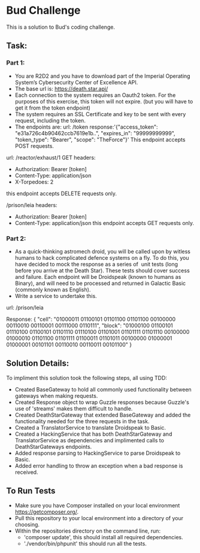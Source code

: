 # Bud Challenge

This is a solution to Bud's coding challenge.

## Task:

### Part 1:
 - You are R2D2 and you have to download part of the Imperial Operating System’s Cybersecurity Center of Excellence API.
 - The base url is: https://death.star.api/
 - Each connection to the system requires an Oauth2 token. For the purposes of this exercise, this token will not expire.
(but you will have to get it from the token endpoint)
 - The system requires an SSL Certificate and key to be sent with every request, including the token.
- The endpoints are:
url: /token
response:'{"access_token": "e31a726c4b90462ccb7619e1b..", "expires_in": "99999999999", "token_type": "Bearer", "scope": "TheForce"}'
This endpoint accepts POST requests.

url: /reactor/exhaust/1 GET
headers: 
 - Authorization: Bearer [token]
 - Content-Type:  application/json
 - X-Torpedoes:   2

this endpoint accepts DELETE requests only.

/prison/leia
headers: 
 - Authorization: Bearer [token]
 - Content-Type:  application/json
this endpoint accepts GET requests only.

### Part 2:
 
- As a quick-thinking astromech droid, you will be called upon by witless humans to hack complicated defence systems on a fly. To do this, you have decided to mock the response as a series of ​ unit tests​ (long before you arrive at the Death Star).
These tests should cover success and failure. Each endpoint will be Droidspeak (known to humans as Binary), and will need to be processed and returned in Galactic Basic (commonly known as English).
- Write a service to undertake this.

url: /prison/leia

Response:
{
   "cell":  "01000011 01100101 01101100 01101100
             00100000 00110010 00110001 00111000
             0110111",
   "block": "01000100 01100101 01110100 01100101
             01101110 01110100 01101001 01101111
             01101110 00100000 01000010 01101100
             01101111 01100011 01101011 00100000
             01000001 01000001 00101101 00110010
             00110011 00101100"
 }

## Solution Details:

To impliment this solution took the following steps, all using TDD:
- Created BaseGateway to hold all commonly used functionality between gateways when making requests.
- Created Response object to wrap Guzzle responses because Guzzle's use of 'streams' makes them difficult to handle.
- Created DeathStarGateway that extended BaseGateway and added the functionality needed for the three requests in the task.
- Created a TranslatorService to translate Droidspeak to Basic.
- Created a HackingService that has both DeathStarGateway and TranslatorService as dependencies and implimented calls to DeathStarGateways endpoints.
- Added response parsing to HackingService to parse Droidspeak to Basic.
- Added error handling to throw an exception when a bad response is received.

## To Run Tests

- Make sure you have Composer installed on your local environment https://getcomposer.org/.
- Pull this repository to your local environment into a directory of your choosing.
- Within the repositories directory on the command line, run:
    - 'composer update', this should install all required dependencies.
    - './vendor/bin/phpunit' this should run all the tests.
